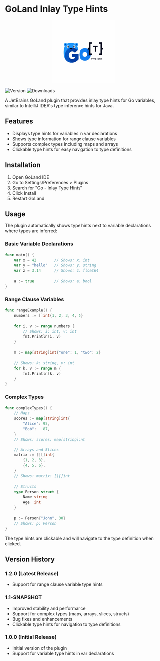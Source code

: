 # GoLand Inlay Type Hints

<div align="center">
  <img src="src/main/resources/META-INF/pluginIcon.svg" alt="Plugin Icon" width="200" height="200">
</div>

![Version](https://img.shields.io/jetbrains/plugin/v/com.horcrux.ssethi.goland-inlay-type-hints)
![Downloads](https://img.shields.io/jetbrains/plugin/d/com.horcrux.ssethi.goland-inlay-type-hints)

A JetBrains GoLand plugin that provides inlay type hints for Go variables, similar to IntelliJ IDEA's type inference
hints for Java.

## Features

- Displays type hints for variables in var declarations
- Shows type information for range clause variables
- Supports complex types including maps and arrays
- Clickable type hints for easy navigation to type definitions

## Installation

1. Open GoLand IDE
2. Go to Settings/Preferences > Plugins
3. Search for "Go - Inlay Type Hints"
4. Click Install
5. Restart GoLand

## Usage

The plugin automatically shows type hints next to variable declarations where types are inferred:

### Basic Variable Declarations

```go
func main() {
    var x = 42        // Shows: x: int
    var y = "hello"   // Shows: y: string
    var z = 3.14      // Shows: z: float64
    
    a := true         // Shows: a: bool
}
```

### Range Clause Variables

```go
func rangeExample() {
    numbers := []int{1, 2, 3, 4, 5}
    
    for i, v := range numbers {
        // Shows: i: int, v: int
        fmt.Println(i, v)
    }
    
    m := map[string]int{"one": 1, "two": 2}
    
    // Shows: k: string, v: int
    for k, v := range m {
        fmt.Println(k, v)
    }
}
```

### Complex Types

```go
func complexTypes() {
    // Maps
    scores := map[string]int{
        "Alice": 95,
        "Bob":   87,
    }
    // Shows: scores: map[string]int
    
    // Arrays and Slices
    matrix := [][]int{
        {1, 2, 3},
        {4, 5, 6},
    }
    // Shows: matrix: [][]int
    
    // Structs
    type Person struct {
        Name string
        Age  int
    }
    
    p := Person{"John", 30}
    // Shows: p: Person
}
```

The type hints are clickable and will navigate to the type definition when clicked.

## Version History

### 1.2.0 (Latest Release)
- Support for range clause variable type hints

### 1.1-SNAPSHOT
- Improved stability and performance
- Support for complex types (maps, arrays, slices, structs)
- Bug fixes and enhancements
- Clickable type hints for navigation to type definitions

### 1.0.0 (Initial Release)
- Initial version of the plugin
- Support for variable type hints in var declarations
